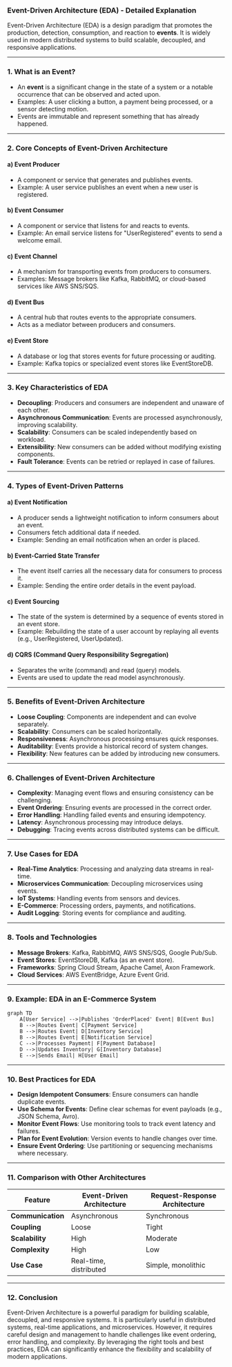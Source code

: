 ### Event-Driven Architecture (EDA) - Detailed Explanation

Event-Driven Architecture (EDA) is a design paradigm that promotes the production, detection, consumption, and reaction to **events**. It is widely used in modern distributed systems to build scalable, decoupled, and responsive applications.

---

### **1. What is an Event?**

- An **event** is a significant change in the state of a system or a notable occurrence that can be observed and acted upon.
- Examples: A user clicking a button, a payment being processed, or a sensor detecting motion.
- Events are immutable and represent something that has already happened.

---

### **2. Core Concepts of Event-Driven Architecture**

#### a) **Event Producer**

- A component or service that generates and publishes events.
- Example: A user service publishes an event when a new user is registered.

#### b) **Event Consumer**

- A component or service that listens for and reacts to events.
- Example: An email service listens for "UserRegistered" events to send a welcome email.

#### c) **Event Channel**

- A mechanism for transporting events from producers to consumers.
- Examples: Message brokers like Kafka, RabbitMQ, or cloud-based services like AWS SNS/SQS.

#### d) **Event Bus**

- A central hub that routes events to the appropriate consumers.
- Acts as a mediator between producers and consumers.

#### e) **Event Store**

- A database or log that stores events for future processing or auditing.
- Example: Kafka topics or specialized event stores like EventStoreDB.

---

### **3. Key Characteristics of EDA**

- **Decoupling**: Producers and consumers are independent and unaware of each other.
- **Asynchronous Communication**: Events are processed asynchronously, improving scalability.
- **Scalability**: Consumers can be scaled independently based on workload.
- **Extensibility**: New consumers can be added without modifying existing components.
- **Fault Tolerance**: Events can be retried or replayed in case of failures.

---

### **4. Types of Event-Driven Patterns**

#### a) **Event Notification**

- A producer sends a lightweight notification to inform consumers about an event.
- Consumers fetch additional data if needed.
- Example: Sending an email notification when an order is placed.

#### b) **Event-Carried State Transfer**

- The event itself carries all the necessary data for consumers to process it.
- Example: Sending the entire order details in the event payload.

#### c) **Event Sourcing**

- The state of the system is determined by a sequence of events stored in an event store.
- Example: Rebuilding the state of a user account by replaying all events (e.g., UserRegistered, UserUpdated).

#### d) **CQRS (Command Query Responsibility Segregation)**

- Separates the write (command) and read (query) models.
- Events are used to update the read model asynchronously.

---

### **5. Benefits of Event-Driven Architecture**

- **Loose Coupling**: Components are independent and can evolve separately.
- **Scalability**: Consumers can be scaled horizontally.
- **Responsiveness**: Asynchronous processing ensures quick responses.
- **Auditability**: Events provide a historical record of system changes.
- **Flexibility**: New features can be added by introducing new consumers.

---

### **6. Challenges of Event-Driven Architecture**

- **Complexity**: Managing event flows and ensuring consistency can be challenging.
- **Event Ordering**: Ensuring events are processed in the correct order.
- **Error Handling**: Handling failed events and ensuring idempotency.
- **Latency**: Asynchronous processing may introduce delays.
- **Debugging**: Tracing events across distributed systems can be difficult.

---

### **7. Use Cases for EDA**

- **Real-Time Analytics**: Processing and analyzing data streams in real-time.
- **Microservices Communication**: Decoupling microservices using events.
- **IoT Systems**: Handling events from sensors and devices.
- **E-Commerce**: Processing orders, payments, and notifications.
- **Audit Logging**: Storing events for compliance and auditing.

---

### **8. Tools and Technologies**

- **Message Brokers**: Kafka, RabbitMQ, AWS SNS/SQS, Google Pub/Sub.
- **Event Stores**: EventStoreDB, Kafka (as an event store).
- **Frameworks**: Spring Cloud Stream, Apache Camel, Axon Framework.
- **Cloud Services**: AWS EventBridge, Azure Event Grid.

---

### **9. Example: EDA in an E-Commerce System**

```mermaid
graph TD
    A[User Service] -->|Publishes 'OrderPlaced' Event| B[Event Bus]
    B -->|Routes Event| C[Payment Service]
    B -->|Routes Event| D[Inventory Service]
    B -->|Routes Event| E[Notification Service]
    C -->|Processes Payment| F[Payment Database]
    D -->|Updates Inventory| G[Inventory Database]
    E -->|Sends Email| H[User Email]
```

---

### **10. Best Practices for EDA**

- **Design Idempotent Consumers**: Ensure consumers can handle duplicate events.
- **Use Schema for Events**: Define clear schemas for event payloads (e.g., JSON Schema, Avro).
- **Monitor Event Flows**: Use monitoring tools to track event latency and failures.
- **Plan for Event Evolution**: Version events to handle changes over time.
- **Ensure Event Ordering**: Use partitioning or sequencing mechanisms where necessary.

---

### **11. Comparison with Other Architectures**

| Feature           | Event-Driven Architecture | Request-Response Architecture |
| ----------------- | ------------------------- | ----------------------------- |
| **Communication** | Asynchronous              | Synchronous                   |
| **Coupling**      | Loose                     | Tight                         |
| **Scalability**   | High                      | Moderate                      |
| **Complexity**    | High                      | Low                           |
| **Use Case**      | Real-time, distributed    | Simple, monolithic            |

---

### **12. Conclusion**

Event-Driven Architecture is a powerful paradigm for building scalable, decoupled, and responsive systems. It is particularly useful in distributed systems, real-time applications, and microservices. However, it requires careful design and management to handle challenges like event ordering, error handling, and complexity. By leveraging the right tools and best practices, EDA can significantly enhance the flexibility and scalability of modern applications.
